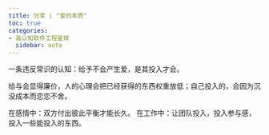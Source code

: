```yaml
---
title: 分享 | "爱的本质"
toc: true
categories:
- 高认知软件工程星球
  sidebar: auto
---
```


一条违反常识的认知：给予不会产生爱，是其投入才会。

给与会显得廉价，人的心理会把已经获得的东西权重放低；自己投入的，会因为沉没成本而恋恋不舍。

在感情中：双方付出彼此平衡才能长久。
在工作中：让团队投入，投入参与感，投入一些能投入的东西。





